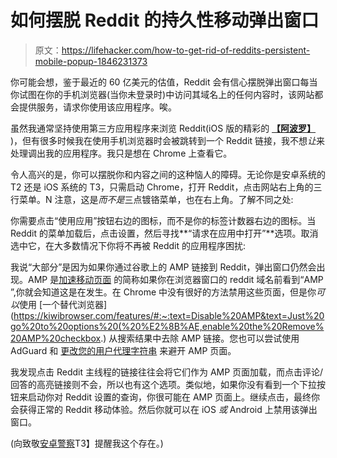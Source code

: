 # 如何摆脱 Reddit 的持久性移动弹出窗口

> 原文：<https://lifehacker.com/how-to-get-rid-of-reddits-persistent-mobile-popup-1846231373>

你可能会想，鉴于最近的 60 亿美元的估值，Reddit 会有信心摆脱弹出窗口每当你试图在你的手机浏览器(当你未登录时)中访问其域名上的任何内容时，该网站都会提供服务，请求你使用该应用程序。唉。



虽然我通常坚持使用第三方应用程序来浏览 Reddit(iOS 版的精彩的 [**【阿波罗】**](https://apolloapp.io/) )，但有很多时候我在使用手机浏览器时会被跳转到一个 Reddit 链接，我不想*让*来处理调出我的应用程序。我只是想在 Chrome 上查看它。

令人高兴的是，你可以摆脱你和内容之间的这种恼人的障碍。无论你是安卓系统的 T2 还是 iOS 系统的 T3，只需启动 Chrome，打开 Reddit，点击网站右上角的三行菜单。N 注意，这是*而不是*三点镀铬菜单，也在右上角。了解不同之处:

你需要点击“使用应用”按钮右边的图标，而不是你的标签计数器右边的图标。当 Reddit 的菜单加载后，点击设置，然后寻找**“请求在应用中打开”**选项。取消选中它，在大多数情况下你将不再被 Reddit 的应用程序困扰:

我说“大部分”是因为如果你通过谷歌上的 AMP 链接到 Reddit，弹出窗口仍然会出现。AMP 是[加速移动页面](https://developers.google.com/amp) 的简称如果你在浏览器窗口的 reddit 域名前看到“AMP ”,你就会知道这是在发生。在 Chrome 中没有很好的方法禁用这些页面，但是你*可以*使用 [一个替代浏览器](https://kiwibrowser.com/features/#:~:text=Disable%20AMP&text=Just%20go%20to%20options%20(%20%E2%8B%AE,enable%20the%20Remove%20AMP%20checkbox.) 从搜索结果中去除 AMP 链接。您也可以尝试使用 AdGuard 和 [更改您的用户代理字符串](https://www.xda-developers.com/disable-amp-pages-google-chrome-adguard/) 来避开 AMP 页面。

我发现点击 Reddit 主线程的链接往往会将它们作为 AMP 页面加载，而点击评论/回答的高亮链接则不会，所以也有这个选项。类似地，如果你没有看到一个下拉按钮来启动你对 Reddit 设置的查询，你很可能在 AMP 页面上。继续点击，最终你会获得正常的 Reddit 移动体验。然后你就可以在 iOS *或* Android 上禁用该弹出窗口。

(向致敬[安卓警察](https://www.androidpolice.com/2021/02/09/you-can-disable-reddits-maddening-open-in-app-popup-once-and-for-all/)T3】提醒我这个存在。)